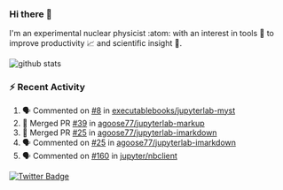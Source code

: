 ### Hi there 👋 

I'm an experimental nuclear physicist :atom: with an interest in tools :wrench: to improve productivity :chart_with_upwards_trend: and scientific insight :telescope:.

![github stats](https://github-readme-stats.vercel.app/api?username=agoose77&show_icons=true&hide_rank=true&hide_title=true&bg_color=30,e76445,904e95&text_color=efe3ec&icon_color=efe3ec)
<!--
**agoose77/agoose77** is a ✨ _special_ ✨ repository because its `README.md` (this file) appears on your GitHub profile.

Here are some ideas to get you started:

- 🔭 I’m currently working on ...
- 🌱 I’m currently learning ...
- 👯 I’m looking to collaborate on ...
- 🤔 I’m looking for help with ...
- 💬 Ask me about ...
- 📫 How to reach me: ...
- 😄 Pronouns: ...
- ⚡ Fun fact: ...
-->

### :zap: Recent Activity
<!--START_SECTION:activity-->
1. 🗣 Commented on [#8](https://github.com/executablebooks/jupyterlab-myst/issues/8) in [executablebooks/jupyterlab-myst](https://github.com/executablebooks/jupyterlab-myst)
2. 🎉 Merged PR [#39](https://github.com/agoose77/jupyterlab-markup/pull/39) in [agoose77/jupyterlab-markup](https://github.com/agoose77/jupyterlab-markup)
3. 🎉 Merged PR [#25](https://github.com/agoose77/jupyterlab-imarkdown/pull/25) in [agoose77/jupyterlab-imarkdown](https://github.com/agoose77/jupyterlab-imarkdown)
4. 🗣 Commented on [#25](https://github.com/agoose77/jupyterlab-imarkdown/issues/25) in [agoose77/jupyterlab-imarkdown](https://github.com/agoose77/jupyterlab-imarkdown)
5. 🗣 Commented on [#160](https://github.com/jupyter/nbclient/issues/160) in [jupyter/nbclient](https://github.com/jupyter/nbclient)
<!--END_SECTION:activity-->


[![Twitter Badge](https://img.shields.io/twitter/follow/agoose77?style=flat-square&logo=Twitter&logoColor=white&color=cornflowerblue)](https://twitter.com/agoose77)
